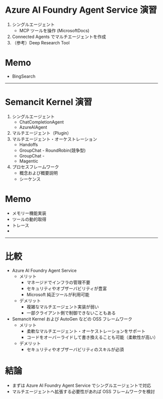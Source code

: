 # Azure AI Foundry Agent Service 演習
1.  シングルエージェント
    - MCP ツールを操作 (MicrosoftDocs)
2.  Connected Agents でマルチエージェントを作成
3. （参考）Deep Research Tool

# Memo
- BingSearch
---

# Semancit Kernel 演習
1. シングルエージェント
    - ChatCompletionAgent
    - AzureAIAgent
2. マルチエージェント（Plugin）
3. マルチエージェント・オーケストレーション
    - Handoffs
    - GroupChat - RoundRobin(競争型)
    - GroupChat - 
    - Magentic
4. プロセスフレームワーク
    - 概念および概要説明
    - シーケンス

# Memo
- メモリー機能実装
- ツールの動的取得
- トレース
- 
---

# 比較
- Azure AI Foundry Agent Service
    - メリット
        - マネージドでインフラの管理不要
        - セキュリティやオブザーバビリティが豊富
        - Microsoft 純正ツールが利用可能
    - デメリット
        - 複雑なマルチエージェント実装が弱い
        - 一部クライアント側で制御できないこともある
- Semancit Kernel および AutoGen などの OSS フレームワーク
    - メリット
        - 柔軟なマルチエージェント・オーケストレーションをサポート
        - コードをオーバーライドして書き換えることも可能（柔軟性が高い）
    - デメリット
        - セキュリティやオブザーバビリティのスキルが必須

# 結論
- まずは Azure AI Foundry Agent Service でシングルエージェントで対応
- マルチエージェントへ拡張する必要性があれば OSS フレームワークを検討